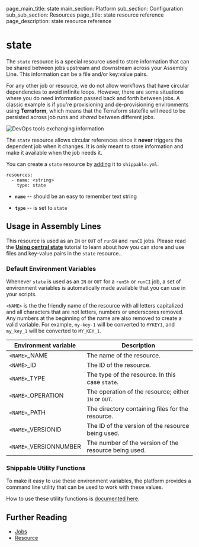 page_main_title: state
main_section: Platform
sub_section: Configuration
sub_sub_section: Resources
page_title: state resource reference
page_description: state resource reference

# state

The `state` resource is a special resource used to store information that can be shared between jobs upstream and downstream across your Assembly Line. This information can be a file and/or key:value pairs.

For any other job or resource, we do not allow workflows that have circular dependencies to avoid infinite loops. However, there are some situations where you do need information passed back and forth between jobs. A classic example is if you're provisioning and de-provisioning environments using **Terraform**, which means that the Terraform statefile will need to be persisted across job runs and *shared* between different jobs.

<img src="/images/platform/resources/sharing-terraform-state-ci-cd.png" alt="DevOps tools exchanging information">

The `state` resource allows circular references since it **never** triggers the dependent job when it changes. It is only meant to store information and make it available when the job needs it.

You can create a `state` resource by [adding](/platform/tutorial/workflow/crud-resource#adding) it to `shippable.yml`.

```
resources:
  - name: <string>
    type: state
```

* **`name`** -- should be an easy to remember text string

* **`type`** -- is set to `state`


## Usage in Assembly Lines

This resource is used as an `IN` or `OUT` of `runSH` and `runCI` jobs. Please read the [**Using central state**](/platform/tutorial/workflow/share-info-across-jobs/#central-state/) tutorial to learn about how you can store and use files and key-value pairs in the `state` resource..

### Default Environment Variables

Whenever `state` is used as an `IN` or `OUT` for a `runSh` or `runCI` job, a set of environment variables is automatically made available that you can use in your scripts.

`<NAME>` is the the friendly name of the resource with all letters capitalized and all characters that are not letters, numbers or underscores removed. Any numbers at the beginning of the name are also removed to create a valid variable. For example, `my-key-1` will be converted to `MYKEY1`, and `my_key_1` will be converted to `MY_KEY_1`.

| Environment variable						| Description                         |
| ------------- 								|------------------------------------ |
| `<NAME>`\_NAME 							| The name of the resource. |
| `<NAME>`\_ID 								| The ID of the resource. |
| `<NAME>`\_TYPE 							| The type of the resource. In this case `state`. |
| `<NAME>`\_OPERATION 						| The operation of the resource; either `IN` or `OUT`. |
| `<NAME>`\_PATH 							| The directory containing files for the resource. |
| `<NAME>`\_VERSIONID    					| The ID of the version of the resource being used. |
| `<NAME>`\_VERSIONNUMBER 					| The number of the version of the resource being used. |


### Shippable Utility Functions
To make it easy to use these environment variables, the platform provides a command line utility that can be used to work with these values.

How to use these utility functions is [documented here](/platform/tutorial/workflow/using-shipctl).

## Further Reading
* [Jobs](/platform/workflow/job/overview)
* [Resource](/platform/workflow/resource/overview)
